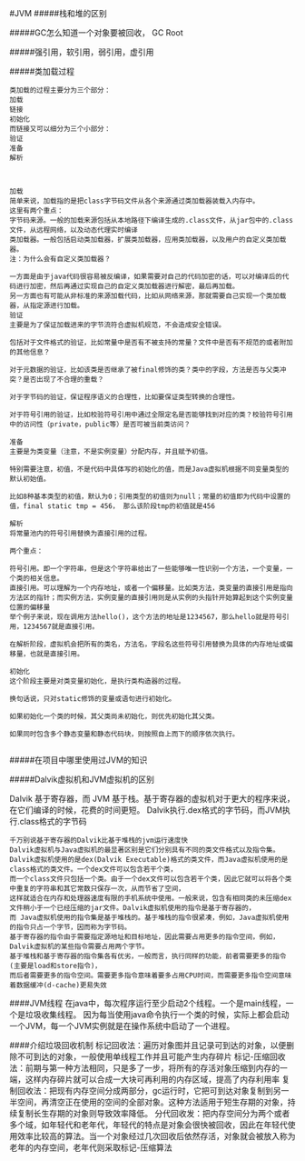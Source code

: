 #JVM
#####栈和堆的区别 

#####GC怎么知道一个对象要被回收， GC Root 




#####强引用，软引用，弱引用，虚引用 




#####类加载过程 
````
类加载的过程主要分为三个部分：
加载
链接
初始化
而链接又可以细分为三个小部分：
验证
准备
解析



加载
简单来说，加载指的是把class字节码文件从各个来源通过类加载器装载入内存中。
这里有两个重点：
字节码来源。一般的加载来源包括从本地路径下编译生成的.class文件，从jar包中的.class文件，从远程网络，以及动态代理实时编译
类加载器。一般包括启动类加载器，扩展类加载器，应用类加载器，以及用户的自定义类加载器。
注：为什么会有自定义类加载器？

一方面是由于java代码很容易被反编译，如果需要对自己的代码加密的话，可以对编译后的代码进行加密，然后再通过实现自己的自定义类加载器进行解密，最后再加载。
另一方面也有可能从非标准的来源加载代码，比如从网络来源，那就需要自己实现一个类加载器，从指定源进行加载。
验证
主要是为了保证加载进来的字节流符合虚拟机规范，不会造成安全错误。

包括对于文件格式的验证，比如常量中是否有不被支持的常量？文件中是否有不规范的或者附加的其他信息？

对于元数据的验证，比如该类是否继承了被final修饰的类？类中的字段，方法是否与父类冲突？是否出现了不合理的重载？

对于字节码的验证，保证程序语义的合理性，比如要保证类型转换的合理性。

对于符号引用的验证，比如校验符号引用中通过全限定名是否能够找到对应的类？校验符号引用中的访问性（private，public等）是否可被当前类访问？

准备
主要是为类变量（注意，不是实例变量）分配内存，并且赋予初值。

特别需要注意，初值，不是代码中具体写的初始化的值，而是Java虚拟机根据不同变量类型的默认初始值。

比如8种基本类型的初值，默认为0；引用类型的初值则为null；常量的初值即为代码中设置的值，final static tmp = 456， 那么该阶段tmp的初值就是456

解析
将常量池内的符号引用替换为直接引用的过程。

两个重点：

符号引用。即一个字符串，但是这个字符串给出了一些能够唯一性识别一个方法，一个变量，一个类的相关信息。
直接引用。可以理解为一个内存地址，或者一个偏移量。比如类方法，类变量的直接引用是指向方法区的指针；而实例方法，实例变量的直接引用则是从实例的头指针开始算起到这个实例变量位置的偏移量
举个例子来说，现在调用方法hello()，这个方法的地址是1234567，那么hello就是符号引用，1234567就是直接引用。

在解析阶段，虚拟机会把所有的类名，方法名，字段名这些符号引用替换为具体的内存地址或偏移量，也就是直接引用。

初始化
这个阶段主要是对类变量初始化，是执行类构造器的过程。

换句话说，只对static修饰的变量或语句进行初始化。

如果初始化一个类的时候，其父类尚未初始化，则优先初始化其父类。

如果同时包含多个静态变量和静态代码块，则按照自上而下的顺序依次执行。


````

#####在项目中哪里使用过JVM的知识

#####Dalvik虚拟机和JVM虚拟机的区别

Dalvik 基于寄存器，而 JVM 基于栈。基于寄存器的虚拟机对于更大的程序来说，在它们编译的时候，花费的时间更短。
Dalvik执行.dex格式的字节码，而JVM执行.class格式的字节码
````
千万别说基于寄存器的Dalvik比基于堆栈的jvm运行速度快
Dalvik虚拟机与Java虚拟机的最显著区别是它们分别具有不同的类文件格式以及指令集。
Dalvik虚拟机使用的是dex(Dalvik Executable)格式的类文件，而Java虚拟机使用的是class格式的类文件。一个dex文件可以包含若干个类，
而一个class文件只包括一个类。由于一个dex文件可以包含若干个类，因此它就可以将各个类中重复的字符串和其它常数只保存一次，从而节省了空间，
这样就适合在内存和处理器速度有限的手机系统中使用。一般来说，包含有相同类的未压缩dex文件稍小于一个已经压缩的jar文件。Dalvik虚拟机使用的指令是基于寄存器的，
而 Java虚拟机使用的指令集是基于堆栈的。基于堆栈的指令很紧凑，例如，Java虚拟机使用的指令只占一个字节，因而称为字节码。
基于寄存器的指令由于需要指定源地址和目标地址，因此需要占用更多的指令空间，例如，Dalvik虚拟机的某些指令需要占用两个字节。
基于堆栈和基于寄存器的指令集各有优劣，一般而言，执行同样的功能，前者需要更多的指令(主要是load和store指令)，
而后者需要更多的指令空间。需要更多指令意味着要多占用CPU时间，而需要更多指令空间意味着数据缓冲(d-cache)更易失效
````


####JVM线程
在java中，每次程序运行至少启动2个线程。一个是main线程，一个是垃圾收集线程。
因为每当使用java命令执行一个类的时候，实际上都会启动一个JVM，每一个JVM实例就是在操作系统中启动了一个进程。

####介绍垃圾回收机制
标记回收法：遍历对象图并且记录可到达的对象，以便删除不可到达的对象，一般使用单线程工作并且可能产生内存碎片
标记-压缩回收法：前期与第一种方法相同，只是多了一步，将所有的存活对象压缩到内存的一端，这样内存碎片就可以合成一大块可再利用的内存区域，提高了内存利用率
复制回收法：把现有内存空间分成两部分，gc运行时，它把可到达对象复制到另一半空间，再清空正在使用的空间的全部对象。这种方法适用于短生存期的对象，持续复制长生存期的对象则导致效率降低。
分代回收发：把内存空间分为两个或者多个域，如年轻代和老年代，年轻代的特点是对象会很快被回收，因此在年轻代使用效率比较高的算法。当一个对象经过几次回收后依然存活，对象就会被放入称为老年的内存空间，老年代则采取标记-压缩算法














